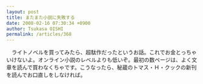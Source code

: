 ```yaml
---
layout: post
title: またまた小説に失敗する
date: 2008-02-16 07:30:34 +0900
author: Tsukasa OISHI
permalink: /articles/368
---
```



　ライトノベルを買ってみたら、超駄作だったというお話。これでお金とっちゃいけないよ。オンライン小説のレベルよりも低いぞ。最初の数ページは、よく文章を読んで買わなくちゃです。こうなったら、秘蔵のトマス・Ｈ・クックの新刊を読んでお口直しをしなければ。  

